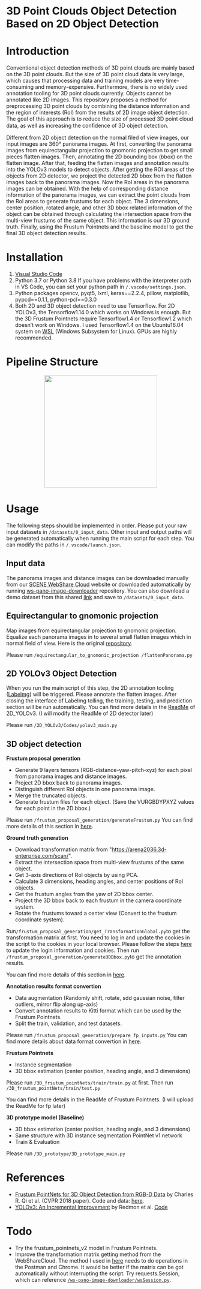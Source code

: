 ﻿# 3D Point Clouds Object Detection Based on 2D Object Detection

# Introduction
Conventional object detection methods of 3D point clouds are mainly based on the 3D point clouds. But the size of 3D point cloud data is very large, which causes that processing data and training models are very time-consuming and memory-expensive. Furthermore, there is no widely used annotation tooling for 3D point clouds currently. Objects cannot be annotated like 2D images. This repository proposes a method for preprocessing 3D point clouds by combining the distance information and the region of interests (RoI) from the results of 2D image object detection. The goal of this approach is to reduce the size of processed 3D point cloud data, as well as increasing the conﬁdence of 3D object detection.

Different from 2D object detection on the normal filed of view images, our input images are 360° panorama images. At first, converting the panorama images from equirectangular projection to gnomonic projection to get small pieces flatten images. Then, annotating the 2D bounding box (bbox) on the flatten image. After that, feeding the flatten images and annotation results into the YOLOv3 models to detect objects. After getting the ROI areas of the objects from 2D detector, we project the detected 2D bbox from the flatten images back to the panorama images. Now the RoI areas in the panorama images can be obtained. With the help of corresponding distance information of the panorama images, we can extract the point clouds from the RoI areas to generate frustums for each object. The 3 dimensions, center position, rotated angle, and other 3D bbox related information of the object can be obtained through calculating the intersection space from the multi-view frustums of the same object. This information is our 3D ground truth. Finally, using the Frustum Pointnets and the baseline model to get the final 3D object detection results.

# Installation

1.	[Visual Studio Code](https://code.visualstudio.com/)
2.	Python 3.7 or Python 3.8 
If you have problems with the interpreter path in VS Code, you can set your python path in `/.vscode/settings.json`.
3.	Python packages
opencv, pyqt5, lxml, keras\==2.2.4, pillow, matplotlib, pypcd\==0.1.1, python-pcl\==0.3.0
4.	Both 2D and 3D object detection need to use Tensorflow. For 2D YOLOv3, the Tensorflow1.14.0 which works on Windows is enough. But the 3D Frustum Pointnets require Tensorflow1.4 or Tensorflow1.2 which doesn’t work on Windows. I used Tensorflow1.4 on the Ubuntu16.04 system on [WSL](https://docs.microsoft.com/en-us/windows/wsl/install-win10) (Windows Subsystem for Linux). GPUs are highly recommended. 

# Pipeline Structure

<p align="center">
 <img src="https://bitbucket.org/farolabs/yolo-object-detector-v2/raw/master-thesis-jing/pipeline.jpg" width="300"/>
</p>


# Usage
The following steps should be implemented in order. Please put your raw input datasets in `/datasets/0_input_data`. Other input and output paths will be generated automatically when running the main script for each step. You can modify the paths in `/.vscode/launch.json`.

## Input data

The panorama images and distance images can be downloaded manually from our [SCENE WebShare Cloud](https://arena2036.3d-enterprise.com/) website or downloaded automatically by running [ws-pano-image-downloader](https://bitbucket.org/farolabs/ws-pano-image-downloader/src/master/) repository. 
You can also download a demo dataset from this shared [link](https://faro.box.com/s/w4lts4rhbf3ahmk4nd1h933n2dzmjqc3) and save to `/datasets/0_input_data`.


## Equirectangular to gnomonic projection

Map images from equirectangular projection to gnomonic projection. Equalize each panorama images in to several small flatten images which in normal field of view. Here is the original [repository](https://github.com/NitishMutha/equirectangular-toolbox). 

Please run `/equirectangular_to_gnomonic_projection /flattenPanorama.py`

## 2D YOLOv3 Object Detection

When you run the main script of this step, the 2D annotation tooling ([Labelmg](https://github.com/tzutalin/labelImg)) will be triggered. Please annotate the flatten images. After closing the interface of Labelmg tolling, the training, testing, and prediction section will be run automatically. 
You can find more details in the [ReadMe](/2D_YOLOv3/ReadMe.md) of 2D_YOLOv3. (I will modify the ReadMe of 2D detector later)

Please run `/2D_YOLOv3/Codes/yolov3_main.py`


## 3D object detection

**Frustum proposal generation**

- Generate 9 layers tensors (RGB-distance-yaw-pitch-xyz) for each pixel from panorama images and distance images.
- Project 2D bbox back to panorama images.
- Distinguish different RoI objects in one panorama image.
- Merge the truncated objects.
- Generate frustum files for each object. (Save the VURGBDYPXYZ values for each point in the 2D bbox.)

Please run `/frustum_proposal_generation/generateFrustum.py`
You can find more details of this section in [here](https://faro.box.com/s/aib4k4z0gd49dhi0q13kglbzezax6v2u).

**Ground truth generation**

- Download transformation matrix from "https://arena2036.3d-enterprise.com/scan/".   
- Extract the intersection space from multi-view frustums of the same object.  
- Get 3-axis directions of RoI objects by using PCA.  
- Calculate 3 dimensions, heading angles, and center positions of RoI objects.  
- Get the frustum angles from the yaw of 2D bbox center.  
- Project the 3D bbox back to each frustum in the camera coordinate system.  
- Rotate the frustums toward a center view (Convert to the frustum coordinate system).  

Run`/frustum_proposal_generation/get_TransformationGlobal.py`to get the transformation matrix at first. You need to log in and update the cookies in the script to the cookies in your local browser. Please follow the steps [here](https://faro.box.com/s/u68lna4x3ivlfwjwpusmuuw2e3nr36gr) to update the login information and cookies. Then run `/frustum_proposal_generation/generate3DBbox.py`to get the annotation results.

You can find more details of this section in [here](https://faro.box.com/s/3vb4i4otfoahwd8s30ew39p5boz75bll).

**Annotation results format convertion**

- Data augmentation (Randomly shift, rotate, sdd gaussian noise, filter outliers, mirror flip along up-axis)
- Convert annotation results to Kitti format which can be used by the Frustum Pointnets. 
- Split the train, validation, and test datasets.  

Please run `/frustum_proposal_generation/prepare_fp_inputs.py`
You can find more details about data format convertion in [here](https://faro.box.com/s/d5e2aj625egwgeu8wpczvg0ky6n3gze5).

**Frustum Pointnets**

- Instance segmentation
- 3D bbox estimation (center position, heading angle, and 3 dimensions)

Please run `/3D_frsutum_pointNets/train/train.py` at first. Then run `/3D_frsutum_pointNets/train/test.py`

You can find more details in the ReadMe of Frustum Pointnets. (I will upload the ReadMe for fp later)

**3D prototype model (Baseline)**

- 3D bbox estimation (center position, heading angle, and 3 dimensions)  
- Same structure with 3D instance segmentation PointNet v1 network  
- Train & Evaluation  

Please run `/3D_prototype/3D_prototype_main.py`

# References
- [Frustum PointNets for 3D Object Detection from RGB-D Data](https://arxiv.org/abs/1711.08488) by Charles R. Qi et al. (CVPR 2018 paper). Code and data: [here](https://github.com/charlesq34/frustum-pointnets).  
- [YOLOv3: An Incremental Improvement](https://arxiv.org/abs/1804.02767) by Redmon et al. [Code](https://github.com/qqwweee/keras-yolo3)

# Todo

- Try the frustum_pointnets_v2 model in Frustum Pointnets.   
- Improve the transformation matrix getting method from the WebShareCloud. The method I used in [here](https://faro.box.com/s/u68lna4x3ivlfwjwpusmuuw2e3nr36gr) needs to do operations in the Postman and Chrome. It would be better if the matrix can be got automatically without interrupting the script. Try requests.Session, which can reference [`/ws-pano-image-downloader/wsSession.py`](https://bitbucket.org/farolabs/ws-pano-image-downloader/src/master/wsSession.py).

